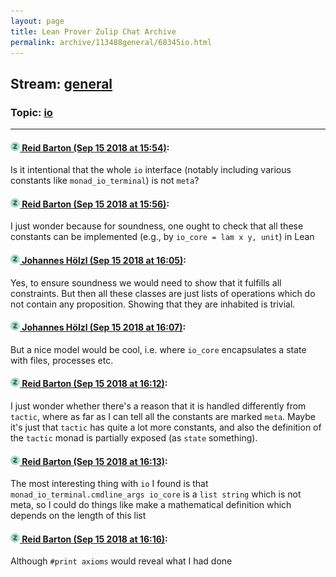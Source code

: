 ```yaml
---
layout: page
title: Lean Prover Zulip Chat Archive 
permalink: archive/113488general/68345io.html
---
```


## Stream: [general](index.html)
### Topic: [io](68345io.html)

---

#### [![Click to go to Zulip](../../assets/img/zulip2.png) Reid Barton (Sep 15 2018 at 15:54)](https://leanprover.zulipchat.com/#narrow/stream/113488-general/topic/io/near/134013184):
Is it intentional that the whole `io` interface (notably including various constants like `monad_io_terminal`) is not `meta`?

#### [![Click to go to Zulip](../../assets/img/zulip2.png) Reid Barton (Sep 15 2018 at 15:56)](https://leanprover.zulipchat.com/#narrow/stream/113488-general/topic/io/near/134013246):
I just wonder because for soundness, one ought to check that all these constants can be implemented (e.g., by `io_core = lam x y, unit`) in Lean

#### [![Click to go to Zulip](../../assets/img/zulip2.png) Johannes Hölzl (Sep 15 2018 at 16:05)](https://leanprover.zulipchat.com/#narrow/stream/113488-general/topic/io/near/134013508):
Yes, to ensure soundness we would need to show that it fulfills all constraints. But then all these classes are just lists of operations which do not contain any proposition. Showing that they are inhabited is trivial.

#### [![Click to go to Zulip](../../assets/img/zulip2.png) Johannes Hölzl (Sep 15 2018 at 16:07)](https://leanprover.zulipchat.com/#narrow/stream/113488-general/topic/io/near/134013593):
But a nice model would be cool, i.e. where `io_core` encapsulates a state with files, processes etc.

#### [![Click to go to Zulip](../../assets/img/zulip2.png) Reid Barton (Sep 15 2018 at 16:12)](https://leanprover.zulipchat.com/#narrow/stream/113488-general/topic/io/near/134013825):
I just wonder whether there's a reason that it is handled differently from `tactic`, where as far as I can tell all the constants are marked `meta`. Maybe it's just that `tactic` has quite a lot more constants, and also the definition of the `tactic` monad is partially exposed (as `state` something).

#### [![Click to go to Zulip](../../assets/img/zulip2.png) Reid Barton (Sep 15 2018 at 16:13)](https://leanprover.zulipchat.com/#narrow/stream/113488-general/topic/io/near/134013834):
The most interesting thing with `io` I found is that `monad_io_terminal.cmdline_args io_core` is a `list string` which is not meta, so I could do things like make a mathematical definition which depends on the length of this list

#### [![Click to go to Zulip](../../assets/img/zulip2.png) Reid Barton (Sep 15 2018 at 16:16)](https://leanprover.zulipchat.com/#narrow/stream/113488-general/topic/io/near/134013994):
Although `#print axioms` would reveal what I had done

